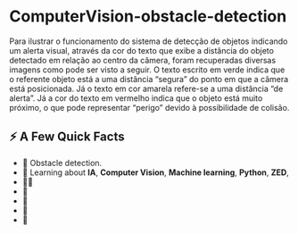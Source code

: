 # ComputerVision-obstacle-detection

<p>Para ilustrar o funcionamento do sistema de detecção de objetos indicando um alerta visual, através da cor do texto que exibe a distância do objeto detectado em relação ao centro da câmera, foram recuperadas diversas imagens como pode ser visto a seguir. O texto escrito em verde indica que o referente objeto está a uma distância “segura” do ponto em que a câmera está posicionada. Já o texto em cor amarela refere-se a uma distância “de alerta”. Já a cor do texto em vermelho indica que o objeto está muito próximo, o que pode representar “perigo” devido à possibilidade de colisão.</p>

<h2>⚡️ A Few Quick Facts</h2>
<ul>
<li>🔭 Obstacle detection.</li>
<li>🧐 Learning about <strong>IA</strong>, <strong>Computer Vision</strong>, <strong>Machine learning</strong>, <strong>Python</strong>, <strong>ZED</strong>, </li>
<li>👨‍💻</li><li>📝</li><li>💬</li><li>📙</li><li>🎉</li>
</ul>
